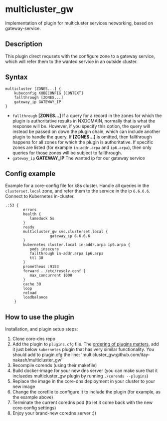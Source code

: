 # multicluster_gw

Implementation of plugin for multicluster services networking, based on gateway-service.

## Description

This plugin direct requsets with the configure zone to a gateway service,
which will refer them to the wanted service in an outside cluster.

## Syntax

```
multicluster [ZONES...] {
    kubeconfig KUBECONFIG [CONTEXT]
    fallthrough [ZONES...]
    gateway_ip GATEWAY_IP
}
```

* `fallthrough` **[ZONES...]** If a query for a record in the zones for which the plugin is authoritative results in NXDOMAIN, normally that is what the response will be. However, if you specify this option, the query will instead be passed on down the plugin chain, which can include another plugin to handle the query. If **[ZONES...]** is omitted, then fallthrough happens for all zones for which the plugin is authoritative. If specific zones are listed (for example `in-addr.arpa` and `ip6.arpa`), then only queries for those zones will be subject to fallthrough.
* `gateway_ip` **GATEWAY_IP** The wanted ip for our gateway service


## Config example

Example for a core-config file for k8s cluster.
Handle all queries in the `clusterset.local` zone, and refer them to the service in the ip `6.6.6.6`. Connect to Kubernetes in-cluster.

```
.:53 {
        errors
        health {
           lameduck 5s
        }
        ready
        multicluster_gw svc.clusterset.local {
                    gateway_ip 6.6.6.6
        }
        kubernetes cluster.local in-addr.arpa ip6.arpa {
           pods insecure
           fallthrough in-addr.arpa ip6.arpa
           ttl 30
        }
        prometheus :9153
        forward . /etc/resolv.conf {
           max_concurrent 1000
        }
        cache 30
        loop
        reload
        loadbalance
    }
```

## How to use the plugin

Installation, and plugin setup steps:

1. Clone core-dns repo
2. Add the plugin to  `plugins.cfg` file. The [ordering of plugins matters](https://coredns.io/2017/06/08/how-queries-are-processed-in-coredns/),
   add it just below `kubernetes` plugin that has very similar functionality.
   You should add to plugin.cfg the line: 'multicluster_gw:github.com/itay-nakash/multicluster_gw' 
3. Recompile corends (using their makefile)
4. Build docker-image for your new dns server (you can make sure that it incluedes multicluster_gw plugin by running `./corends --plugins`)
5. Replace the image in the core-dns deployment in your cluster to your new image
6. Change the corefile to configure it to include the plugin (for example, as the example above)
7. Terminate the current coredns pod (to let it come back with the new core-config settings) 
8. Enjoy your brand-new coredns server :))

